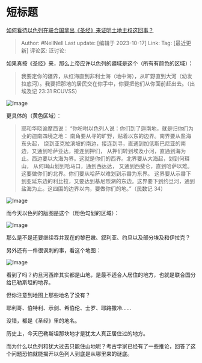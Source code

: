# 短标题
[如何看待以色列在联合国拿出《圣经》来证明土地主权这回事？](https://www.zhihu.com/question/626112433/answer/3252874421)

> Author: #NellNell
> Last update: [编辑于 2023-10-17]
> Link:
> Tag: [最近更新]
> 评论区:
> 泛讨论:

如果真按《圣经》来，那么上帝应许以色列的疆域是这个（所有有颜色的区域）：

> 我要定你的疆界，从红海直到非利士海（地中海），从旷野直到大河（幼发拉底河）。我要把那地的居民交在你手中，你要把他们从你面前赶出去。（‭‭出埃及记‬ ‭23‬:‭31‬ ‭RCUVSS‬‬）

![Image](https://picx.zhimg.com/50/v2-c54b41a28fe961317efc10b7b9ccc8ac_720w.jpg?source=1940ef5c)

更具体的（黄色区域）：

> 耶和华晓谕摩西说： “你吩咐以色列人说：你们到了迦南地，就是归你们为业的迦南四境之地： 南角要从寻的旷野，贴着以东的边界。南界要从盐海东头起， 绕到亚克拉滨坡的南边，接连到寻，直通到加低斯巴尼亚的南边，又通到哈萨亚达，接连到押们， 从押们转到埃及小河，直通到海为止。西边要以大海为界。这就是你们的西界。北界要从大海起，划到何珥山， 从何珥山划到哈马口，通到西达达， 又通到西斐仑，直到哈萨以难。这要做你们的北界。你们要从哈萨以难划到示番为东界。 这界要从示番下到亚延东边的利比拉，又要达到基尼烈湖的东边。这界要下到约旦河，通到盐海为止。这四围的边界以内，要做你们的地。”（民数记 34）

![Image](https://pica.zhimg.com/50/v2-b9f6f8acc9d0a21e91b2f8f2d3664f9c_720w.jpg?source=1940ef5c)

而今天以色列的版图是这个（粉色勾划的区域）：

![Image](https://picx.zhimg.com/50/v2-d221123cef2069b8a3ee18d0d1a6ea7f_720w.jpg?source=1940ef5c)

那么是不是还要继续吞并现在的黎巴嫩、叙利亚、约旦以及部分埃及和伊拉克？

另外还有一件很讽刺的事，看这个地图：

![Image](https://picx.zhimg.com/50/v2-921ae3f19acb9fd65b17673bd4913594_720w.jpg?source=1940ef5c)

看到了吗？约旦河西岸其实都是山地，是最不适合人居住的地方，也就是联合国分给巴勒斯坦的地界。

但你注意到地图上那些地名了没有？

耶利哥、伯特利、示剑、希伯伦、士罗、耶路撒冷……

没错，都是《圣经》里的地名。

历史上，今天巴勒斯坦那块地才是犹太人真正居住过的地方。

而为什么以色列和犹大过去只能住山地呢？考古学家已经有了一些推论，回答了这个问题恐怕就能揭开以色列人到底是从哪里来的谜底。